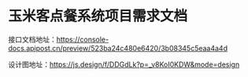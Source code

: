 # 玉米客点餐系统项目需求文档
接口文档地址：https://console-docs.apipost.cn/preview/523ba24c480e6420/3b08345c5eaa4a4d

设计图地址：https://js.design/f/DDGdLk?p=_v8KoI0KDW&mode=design
